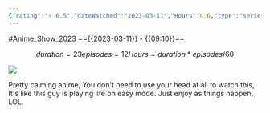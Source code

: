 ```yaml
---
{"rating":"⭐ 6.5","dateWatched":"2023-03-11","Hours":4.6,"type":"series","subType":"series","title":"Isekai Nonbiri Nouka","englishTitle":"Farming Life in Another World","year":2023,"dataSource":"MALAPI","url":"https://myanimelist.net/anime/51462/Isekai_Nonbiri_Nouka","id":51462,"genres":["Fantasy"],"studios":["Zero-G"],"episodes":12,"duration":"23 min per ep","onlineRating":7.51,"actors":null,"image":"https://cdn.myanimelist.net/images/anime/1983/132329.jpg","released":true,"streamingServices":["HIDIVE","Anime Digital Network","Aniplus TV","Bahamut Anime Crazy","Bilibili Global","Laftel"],"airing":true,"airedFrom":"06/01/2023","airedTo":"24/03/2023","watched":false,"lastWatched":"","personalRating":0,"tags":["mediaDB/tv/series"],"dg-publish":true,"permalink":"/media-db/series/isekai-nonbiri-nouka-2023/","dgPassFrontmatter":true,"noteIcon":"1","created":"2023-11-14T21:08:36.287+05:30","updated":"2023-12-14T22:38:29.756+05:30"}
---
```


#Anime_Show_2023 
=={{2023-03-11}} - {{09:10}}==
```math
duration = 23
episodes = 12
Hours = duration * episodes / 60
```
<img src="https://cdn.myanimelist.net/images/anime/1983/132329.jpg">

Pretty calming anime, You don't need to use your head at all to watch this, It's like this guy is playing life on easy mode. Just enjoy as things happen, LOL.